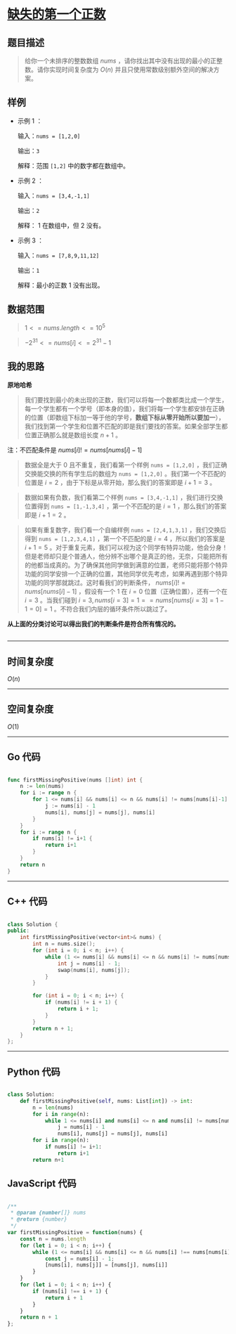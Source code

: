 # [缺失的第一个正数](https://leetcode.cn/problems/first-missing-positive/description/?envType=study-plan-v2&envId=top-100-liked)
## 题目描述 

> 给你一个未排序的整数数组 $nums$ ，请你找出其中没有出现的最小的正整数。请你实现时间复杂度为 $O(n)$ 并且只使用常数级别额外空间的解决方案。

## 样例

- 示例 $1$ ：
  
  输入：`nums = [1,2,0]`
  
  输出：`3`
  
  解释：范围 `[1,2]` 中的数字都在数组中。

- 示例 $2$ ：
  
  输入：`nums = [3,4,-1,1]`
  
  输出：`2`
  
  解释： $1$ 在数组中，但 $2$ 没有。

- 示例 $3$ ：
  
  输入：`nums = [7,8,9,11,12]`
  
  输出：`1`
  
  解释：最小的正数 $1$ 没有出现。



## 数据范围
> $1 <= nums.length <= 10^5$

> $-2^{31} <= nums[i] <= 2^{31} - 1$




## 我的思路

**原地哈希**

> 我们要找到最小的未出现的正数，我们可以将每一个数都类比成一个学生，每一个学生都有一个学号（即本身的值），我们将每一个学生都安排在正确的位置（即数组下标加一等于他的学号，**数组下标从零开始所以要加一**），我们找到第一个学生和位置不匹配的即是我们要找的答案。如果全部学生都位置正确那么就是数组长度 $n+1$ 。

注：不匹配条件是 $nums[i] != nums[nums[i]-1]$

> 数据全是大于 $0$ 且不重复，我们看第一个样例 `nums = [1,2,0]` ，我们正确交换能交换的所有学生后的数组为 `nums = [1,2,0]` 。我们第一个不匹配的位置是 $i = 2$ ，由于下标是从零开始，那么我们的答案即是 $i+1=3$ 。

> 数据如果有负数，我们看第二个样例 `nums = [3,4,-1,1]` ，我们进行交换位置得到 `nums = [1,-1,3,4]` ，第一个不匹配的是 $i=1$ ，那么我们的答案即是 $i+1=2$ 。

> 如果有重复数字，我们看一个自编样例 `nums = [2,4,1,3,1]` ，我们交换后得到 `nums = [1,2,3,4,1]` ，第一个不匹配的是 $i=4$ ，所以我们的答案是 $i+1=5$ 。对于重复元素，我们可以视为这个同学有特异功能，他会分身！但是老师却只是个普通人，他分辨不出哪个是真正的他，无奈，只能把所有的他都当成真的。为了确保其他同学做到满意的位置，老师只能将那个特异功能的同学安排一个正确的位置，其他同学优先考虑，如果再遇到那个特异功能的同学那就跳过。这时看我们的判断条件， $nums[i] != nums[nums[i]-1]$  ，假设有一个 $1$ 在 $i=0$ 位置（正确位置），还有一个在 $i=3$ 。当我们碰到 $i=3, nums[i=3] = 1 == nums[nums[i=3]=1-1=0] = 1$ 。不符合我们内层的循环条件所以跳过了。

**从上面的分类讨论可以得出我们的判断条件是符合所有情况的。**

##
---

## 时间复杂度

$O(n)$

---

## 空间复杂度

$O(1)$

---

## Go 代码

```Go

func firstMissingPositive(nums []int) int {
    n := len(nums)
    for i := range n {
        for 1 <= nums[i] && nums[i] <= n && nums[i] != nums[nums[i]-1] {
            j := nums[i] - 1
            nums[i], nums[j] = nums[j], nums[i]
        }
    }
    for i := range n {
        if nums[i] != i+1 {
            return i+1
        }
    }
    return n
}


```
---

## C++ 代码

```C++

class Solution {
public:
    int firstMissingPositive(vector<int>& nums) {
        int n = nums.size();
        for (int i = 0; i < n; i++) {
            while (1 <= nums[i] && nums[i] <= n && nums[i] != nums[nums[i] - 1]) {
                int j = nums[i] - 1;
                swap(nums[i], nums[j]);
            }
        }

        for (int i = 0; i < n; i++) {
            if (nums[i] != i + 1) {
                return i + 1;
            }
        }
        return n + 1;
    }
};

```
---
## Python 代码

```Python

class Solution:
    def firstMissingPositive(self, nums: List[int]) -> int:
        n = len(nums)
        for i in range(n):
            while 1 <= nums[i] and nums[i] <= n and nums[i] != nums[nums[i]-1]:
                j = nums[i] - 1
                nums[i], nums[j] = nums[j], nums[i]
        for i in range(n):
            if nums[i] != i+1:
                return i+1
        return n+1

```



## JavaScript 代码

```JavaScript

/**
 * @param {number[]} nums
 * @return {number}
 */
var firstMissingPositive = function(nums) {
    const n = nums.length
    for (let i = 0; i < n; i++) {
        while (1 <= nums[i] && nums[i] <= n && nums[i] !== nums[nums[i]-1]) {
            const j = nums[i] - 1;
            [nums[i], nums[j]] = [nums[j], nums[i]]
        }
    }
    for (let i = 0; i < n; i++) {
        if (nums[i] !== i + 1) {
            return i + 1
        }
    }
    return n + 1
};

```
